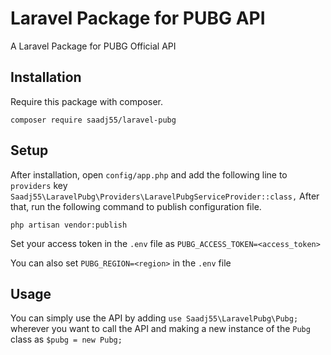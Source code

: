 # Laravel Package for PUBG API 

A Laravel Package for PUBG Official API

## Installation

Require this package with composer.

```shell
composer require saadj55/laravel-pubg
```

## Setup

After installation, open ```config/app.php``` and add the following line to ```providers``` key
 ```Saadj55\LaravelPubg\Providers\LaravelPubgServiceProvider::class,``` 
After that, run the following command to publish configuration file.
```shell
php artisan vendor:publish
```

Set your access token in the ```.env``` file as ```PUBG_ACCESS_TOKEN=<access_token>```

You can also set ```PUBG_REGION=<region>``` in the ```.env``` file

## Usage

You can simply use the API by adding ```use Saadj55\LaravelPubg\Pubg;``` wherever you want to call the API
and making a new instance of the ```Pubg``` class as ```$pubg = new Pubg;```

